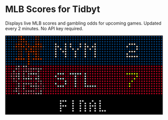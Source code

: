 # MLB Scores for Tidbyt

Displays live MLB scores and gambling odds for upcoming games. Updated every 2 minutes. No API key required.

![MLB Scores for Tidbyt](screenshot.png)

